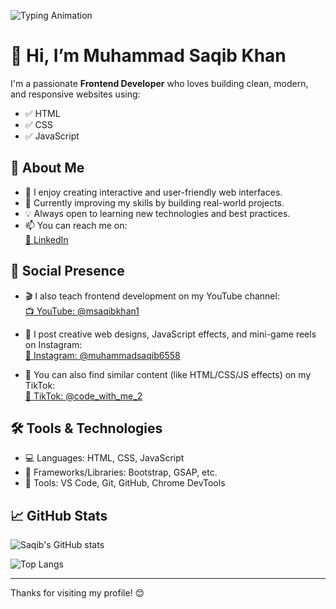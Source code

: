 ![Typing Animation](https://readme-typing-svg.demolab.com?font=Fira+Code&size=24&pause=1000&color=green&center=true&vCenter=true&width=435&lines=Hi+I'm+Muhammad+Saqib+Khan;Frontend+Developer;I+build+cool+websites!)
# 👋 Hi, I’m Muhammad Saqib Khan

I'm a passionate **Frontend Developer** who loves building clean, modern, and responsive websites using:

- ✅ HTML  
- ✅ CSS  
- ✅ JavaScript  

## 🚀 About Me

- 🔭 I enjoy creating interactive and user-friendly web interfaces.  
- 🌱 Currently improving my skills by building real-world projects.  
- 💡 Always open to learning new technologies and best practices.  
- 📫 You can reach me on:  
  [💼 LinkedIn](https://www.linkedin.com/in/m-saqib-khan-a64972338/)  

## 🎥 Social Presence

- 🎬 I also teach frontend development on my YouTube channel:  
  [📺 YouTube: @msaqibkhan1](https://www.youtube.com/@msaqibkhan1)

- 📱 I post creative web designs, JavaScript effects, and mini-game reels on Instagram:  
  [📸 Instagram: @muhammadsaqib6558](https://www.instagram.com/muhammadsaqib6558?igsh=MTA0MXhna3VkbGJvZA==)

- 🎯 You can also find similar content (like HTML/CSS/JS effects) on my TikTok:  
  [🎵 TikTok: @code_with_me_2](https://www.tiktok.com/@code_with_me_2?_t=ZN-8wp2VzybzYk&_r=1)

## 🛠️ Tools & Technologies

- 💻 Languages: HTML, CSS, JavaScript  
- 🧩 Frameworks/Libraries: Bootstrap, GSAP, etc.  
- 🔧 Tools: VS Code, Git, GitHub, Chrome DevTools  

## 📈 GitHub Stats

![Saqib's GitHub stats](https://github-readme-stats.vercel.app/api?username=SaqibKhan000&show_icons=true&theme=radical)

![Top Langs](https://github-readme-stats.vercel.app/api/top-langs/?username=SaqibKhan000&layout=compact&theme=radical)

---

Thanks for visiting my profile! 😊
